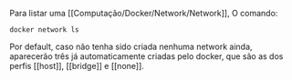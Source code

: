 Para listar uma [[Computação/Docker/Network/Network]], 
O comando:
```
docker network ls
```

Por default, caso não tenha sido criada nenhuma network ainda, aparecerão três já automaticamente criadas pelo docker, que são as dos perfis [[host]], [[bridge]] e [[none]].